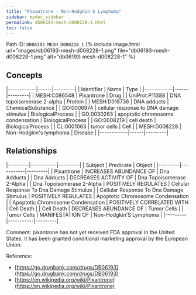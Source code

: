 ```yaml
---
title: "Pixantrone - Non-Hodgkin'S Lymphoma"
sidebar: mydoc_sidebar
permalink: db06193-mesh-d008228-1.html
toc: false 
---
```



Path ID: `DB06193_MESH_D008228_1`
{% include image.html url="images/db06193-mesh-d008228-1.png" file="db06193-mesh-d008228-1.png" alt="db06193-mesh-d008228-1" %}

## Concepts

|------------|------|---------|
| Identifier | Name | Type    |
|------------|------|---------|
| MESH:C086548 | Pixantrone | Drug |
| UniProt:P11388 | DNA topoisomerase 2-alpha | Protein |
| MESH:D018736 | DNA adducts | ChemicalSubstance |
| GO:0006974 | cellular response to DNA damage stimulus | BiologicalProcess |
| GO:0030263 | apoptotic chromosome condensation | BiologicalProcess |
| GO:0008219 | cell death | BiologicalProcess |
| CL:0001063 | tumor cells | Cell |
| MESH:D008228 | Non-Hodgkin's lymphoma | Disease |
|------------|------|---------|

## Relationships

|---------|-----------|---------|
| Subject | Predicate | Object  |
|---------|-----------|---------|
| Pixantrone | INCREASES ABUNDANCE OF | Dna Adducts |
| Dna Adducts | DECREASES ACTIVITY OF | Dna Topoisomerase 2-Alpha |
| Dna Topoisomerase 2-Alpha | POSITIVELY REGULATES | Cellular Response To Dna Damage Stimulus |
| Cellular Response To Dna Damage Stimulus | POSITIVELY REGULATES | Apoptotic Chromosome Condensation |
| Apoptotic Chromosome Condensation | POSITIVELY CORRELATED WITH | Cell Death |
| Cell Death | DECREASES ABUNDANCE OF | Tumor Cells |
| Tumor Cells | MANIFESTATION OF | Non-Hodgkin'S Lymphoma |
|---------|-----------|---------|

Comment: pixantrone has not yet received FDA approval in the United States, it has been granted conditional marketing approval by the European Union.

Reference: 
  - [https://go.drugbank.com/drugs/DB06193](https://go.drugbank.com/drugs/DB06193)
  - [https://en.wikipedia.org/wiki/Pixantrone](https://en.wikipedia.org/wiki/Pixantrone)
